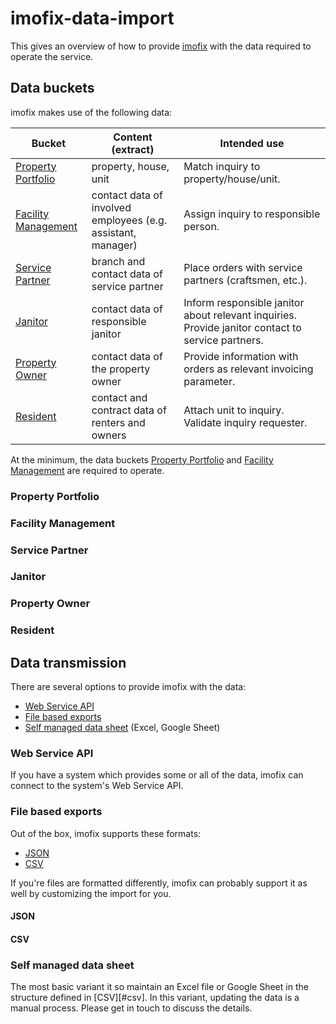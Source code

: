 # imofix-data-import

This gives an overview of how to provide [imofix](https://imofix.io) with the data required to operate the service.

## Data buckets

imofix makes use of the following data:

| Bucket | Content (extract) | Intended use |
| ------------- | ------------- | ----- |
| [Property Portfolio](#property-portfolio) | property, house, unit | Match inquiry to property/house/unit. |
| [Facility Management](#facility-management) | contact data of involved employees (e.g. assistant, manager) | Assign inquiry to responsible person. |
| [Service Partner](#servce-partner) | branch and contact data of service partner | Place orders with service partners (craftsmen, etc.). |
| [Janitor](#janitor) | contact data of responsible janitor | Inform responsible janitor about relevant inquiries. Provide janitor contact to service partners. |
| [Property Owner](#property-owner) | contact data of the property owner | Provide information with orders as relevant invoicing parameter. |
| [Resident](#resident) | contact and contract data of renters and owners | Attach unit to inquiry. Validate inquiry requester. |

At the minimum, the data buckets [Property Portfolio](#property-portfolio) and [Facility Management](#facility-management) are required to operate.

### Property Portfolio

### Facility Management

### Service Partner

### Janitor

### Property Owner

### Resident

## Data transmission

There are several options to provide imofix with the data:

- [Web Service API](#web-service-api)
- [File based exports](#file-based-exports)
- [Self managed data sheet](#self-managed-data-sheet) (Excel, Google Sheet)

### Web Service API

If you have a system which provides some or all of the data, imofix can connect to the system's Web Service API.

### File based exports

Out of the box, imofix supports these formats:

- [JSON](#json)
- [CSV](#csv)

If you're files are formatted differently, imofix can probably support it as well by customizing the import for you.

#### JSON

#### CSV

### Self managed data sheet

The most basic variant it so maintain an Excel file or Google Sheet in the structure defined in [CSV][#csv].
In this variant, updating the data is a manual process. Please get in touch to discuss the details.
